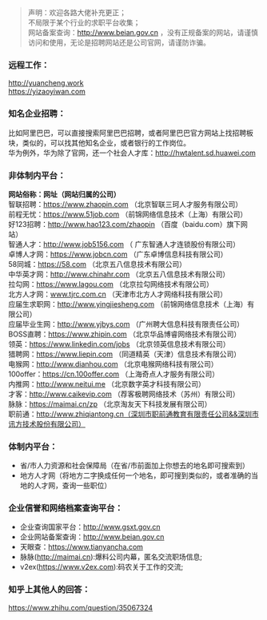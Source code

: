 >声明：欢迎各路大佬补充更正；<br>
不局限于某个行业的求职平台收集；<br>
网站备案查询：http://www.beian.gov.cn ，没有正规备案的网站，请谨慎访问和使用，无论是招聘网站还是公司官网，请谨防诈骗。

### 远程工作：
http://yuancheng.work<br>
https://yizaoyiwan.com<br>

### 知名企业招聘：
比如阿里巴巴，可以直接搜索阿里巴巴招聘，或者阿里巴巴官方网站上找招聘板块，类似的，可以找其他知名企业，或者银行的工作岗位。<br>
华为例外，华为除了官网，还一个社会人才库：http://hwtalent.sd.huawei.com

### 非体制内平台：
**网站俗称：网址（网站归属的公司）**<br>
智联招聘：https://www.zhaopin.com （北京智联三珂人才服务有限公司）<br>
前程无忧：https://www.51job.com （前锦网络信息技术（上海）有限公司）<br>
好123招聘：http://www.hao123.com/zhaopin （百度（baidu.com）旗下网站）<br>
智通人才：http://www.job5156.com （ 广东智通人才连锁股份有限公司）<br>
卓博人才网：https://www.jobcn.com （广东卓博信息科技有限公司）<br>
58同城：https://58.com （北京五八信息技术有限公司）<br>
中华英才网：http://www.chinahr.com （北京五八信息技术有限公司）<br>
拉勾网：https://www.lagou.com （北京拉勾网络技术有限公司）<br>
北方人才网：www.tjrc.com.cn （天津市北方人才网络科技有限公司）<br>
应届生求职网：http://www.yingjiesheng.com （前锦网络信息技术（上海）有限公司）<br>
应届毕业生网：http://www.yjbys.com （广州聘大信息科技有限责任公司）<br>
BOSS直聘：https://www.zhipin.com （北京华品博睿网络技术有限公司）<br>
领英：https://www.linkedin.com/jobs （北京领英信息技术有限公司）<br>
猎聘网：https://www.liepin.com （同道精英（天津）信息技术有限公司）<br>
电猴网：http://www.dianhou.com （北京电猴网络科技有限公司）<br>
100offer：https://cn.100offer.com （上海奇点人才服务有限公司）<br>
内推网：http://www.neitui.me （北京数字英才科技有限公司）<br>
才客：http://www.caikevip.com （荐客极聘网络技术（苏州）有限公司）<br>
脉脉：https://maimai.cn/zp （北京淘友天下科技发展有限公司）<br>
职前通：http://www.zhiqiantong.cn（深圳市职前通教育有限责任公司&&深圳市讯方技术股份有限公司）


### 体制内平台：
- 省/市人力资源和社会保障局（在省/市前面加上你想去的地名即可搜索到）<br>
- 地方人才网（将地方二字换成任何一个地名，即可搜到类似的，或者准确的当地的人才网，查询一些职位）

### 企业信誉和网络档案查询平台：
- 企业查询国家平台：http://www.gsxt.gov.cn
- 企业网站备案查询：http://www.beian.gov.cn
- 天眼查：https://www.tianyancha.com
- 脉脉(http://maimai.cn):爆料公司内幕，匿名交流职场信息;
- v2ex(https://www.v2ex.com):码农关于工作的交流;


### 知乎上其他人的回答：<br>
https://www.zhihu.com/question/35067324<br>